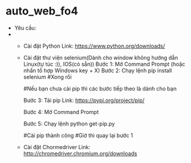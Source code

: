 # auto_web_fo4
- Yêu cầu:
- 
  + Cài đặt Python
  Link: https://www.python.org/downloads/
  
  + Cài đặt thư viện selenium(Dành cho window không hướng dẫn Linux(tự túc :)), IOS(có sẵn))
    Bước 1: Mở Command Prompt (hoặc nhấn tổ hợp Windows key + X)
    Bước 2: Chạy lệnh
    pip install selenium
    #Xong rồi

    #Nếu bạn chưa cài pip thì các bước tiếp theo là dành cho bạn

    Bước 3: Tải pip
    Link: https://pypi.org/project/pip/
    
    Bước 4: Mở Command Prompt
    
    Bước 5: Chạy lệnh
    python get-pip.py
    
    #Cài pip thành công
    #Giờ thì quay lại bước 1
  
  + Cài đặt Chormedriver
  Link: http://chromedriver.chromium.org/downloads

